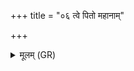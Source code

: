 +++
title = "०६ त्वे पितो महानाम्"

+++
<details><summary>मूलम् (GR)</summary>

त्वे पितो महानां  
देवानां मनो हितम् ।  
अकारि चारु केतुना  
तवाहिम् अवसावधीत् ॥
</details>